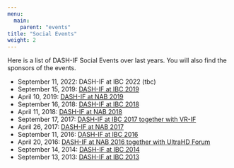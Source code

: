 ```yaml
---
menu:
  main:
    parent: "events"
title: "Social Events"
weight: 2
---
```


Here is a list of DASH-IF Social Events over last years. You will also find the sponsors of the events.

* September 11, 2022: DASH-IF at IBC 2022 (tbc)
* September 15, 2019: [DASH-IF at IBC 2019](https://www.eventbrite.com/e/dash-industy-forum-ibc-2019-networking-reception-and-party-tickets-64970573735)
* April 10, 2019: [DASH-IF at NAB 2019](https://www.eventbrite.com/e/dash-industy-forum-nab-2019-networking-reception-and-party-tickets-57780672547)
* September 16, 2018: [DASH-IF at IBC 2018](https://www.eventbrite.com/e/dash-industry-forum-ibc-2018-networking-reception-and-party-tickets-48883786722)
* April 11, 2018: [DASH-IF at NAB 2018](https://www.eventbrite.com/e/dash-industry-forum-nab-2018-networking-reception-and-cocktail-party-tickets-43494255489)
* September 17, 2017: [DASH-IF at IBC 2017 together with VR-IF](https://www.eventbrite.com/e/dash-if-vr-if-networking-reception-ibc-2017-tickets-37174288297)
* April 26, 2017: [DASH-IF at NAB 2017](https://www.eventbrite.com/e/dash-if-networking-event-at-nab-2017-registration-33089614929)
* September 11, 2016: [DASH-IF at IBC 2016](https://www.eventbrite.com/e/dash-if-networking-event-at-ibc-2016-registration-27074261846)
* April 20, 2016: [DASH-IF at NAB 2016 together with UltraHD Forum](https://www.eventbrite.com/e/dash-if-ultra-hd-forum-networking-event-at-nab-2016-registration-23206245505)
* September 14, 2014: [DASH-IF at IBC 2014](https://www.eventbrite.com/e/dash-industry-forum-ibc-2014-networking-reception-at-the-heineken-brewery-registration-12467403339)
* September 13, 2013: [DASH-IF at IBC 2013](https://www.eventbrite.com/e/dash-industry-forum-ibc-networking-reception-registration-7791415333)
